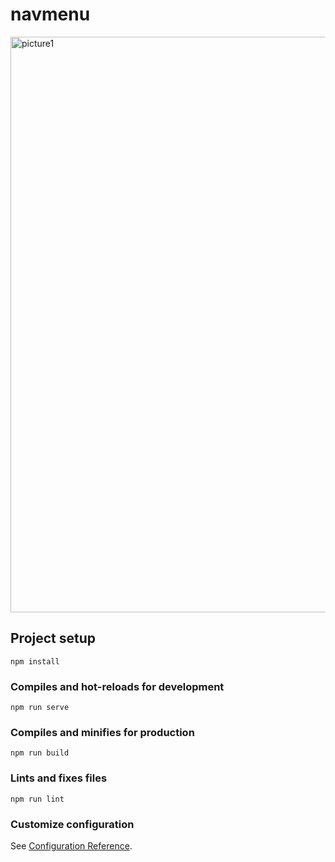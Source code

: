 # navmenu

<img width="921" alt="picture1" src="https://user-images.githubusercontent.com/102006174/159274778-22570e9b-17af-4b80-b70a-244a81fc7503.PNG">

## Project setup
```
npm install
```

### Compiles and hot-reloads for development
```
npm run serve
```

### Compiles and minifies for production
```
npm run build
```

### Lints and fixes files
```
npm run lint
```

### Customize configuration
See [Configuration Reference](https://cli.vuejs.org/config/).
